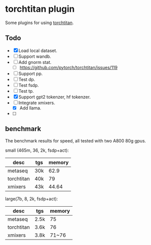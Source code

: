 # torchtitan plugin
Some plugins for using [torchtitan](https://github.com/pytorch/torchtitan).

## Todo
- [x] Load local dataset.
- [ ] Support wandb.
- [ ] Add gnorm stat.
  - [ ] https://github.com/pytorch/torchtitan/issues/119
- [ ] Support pp.
- [ ] Test dp.
- [ ] Test fsdp.
- [ ] Test tp.
- [x] Support gpt2 tokenzer, hf tokenzer.
- [ ] Integrate xmixers.
  - [x] Add llama.
- [ ]




## benchmark
The benchmark results for speed, all tested with two A800 80g gpus.

small (465m, 36, 2k, fsdp+act):

| desc       | tgs | memory |
|------------|-----|--------|
| metaseq    | 30k | 62.9   |
| torchtitan | 40k | 79     |
| xmixers    | 43k | 44.64  |


large(7b, 8, 2k, fsdp+act):

| desc       | tgs  | memory |
|------------|------|--------|
| metaseq    | 2.5k | 75     |
| torchtitan | 3.6k | 76     |
| xmixers    | 3.8k | 71~76  |
